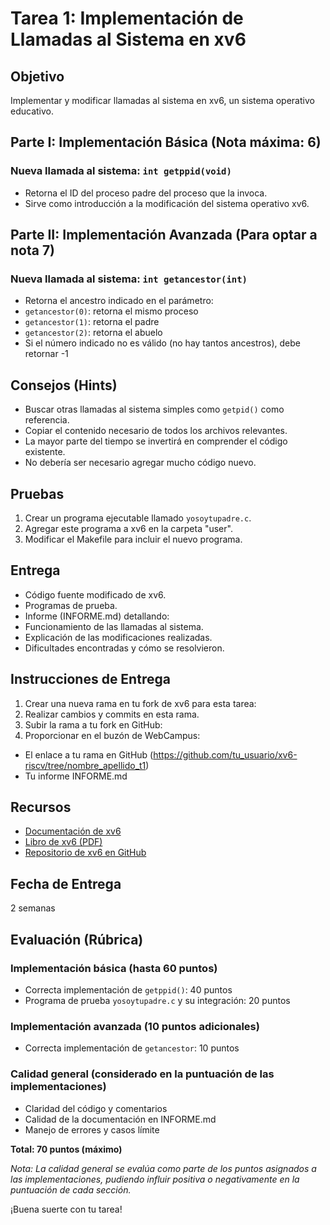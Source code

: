 # Tarea 1: Implementación de Llamadas al Sistema en xv6
 
## Objetivo
Implementar y modificar llamadas al sistema en xv6, un sistema operativo educativo.

## Parte I: Implementación Básica (Nota máxima: 6)

### Nueva llamada al sistema: `int getppid(void)`
- Retorna el ID del proceso padre del proceso que la invoca.
- Sirve como introducción a la modificación del sistema operativo xv6.

## Parte II: Implementación Avanzada (Para optar a nota 7)

### Nueva llamada al sistema: `int getancestor(int)`
- Retorna el ancestro indicado en el parámetro:
 - `getancestor(0)`: retorna el mismo proceso
 - `getancestor(1)`: retorna el padre
 - `getancestor(2)`: retorna el abuelo
- Si el número indicado no es válido (no hay tantos ancestros), debe retornar -1

## Consejos (Hints)
- Buscar otras llamadas al sistema simples como `getpid()` como referencia.
- Copiar el contenido necesario de todos los archivos relevantes.
- La mayor parte del tiempo se invertirá en comprender el código existente.
- No debería ser necesario agregar mucho código nuevo.

## Pruebas
1. Crear un programa ejecutable llamado `yosoytupadre.c`.
2. Agregar este programa a xv6 en la carpeta "user".
3. Modificar el Makefile para incluir el nuevo programa.

## Entrega
- Código fuente modificado de xv6.
- Programas de prueba.
- Informe (INFORME.md) detallando:
 - Funcionamiento de las llamadas al sistema.
 - Explicación de las modificaciones realizadas.
 - Dificultades encontradas y cómo se resolvieron.

## Instrucciones de Entrega
1. Crear una nueva rama en tu fork de xv6 para esta tarea:
2. Realizar cambios y commits en esta rama.
3. Subir la rama a tu fork en GitHub:
4. Proporcionar en el buzón de WebCampus:
  - El enlace a tu rama en GitHub (https://github.com/tu_usuario/xv6-riscv/tree/nombre_apellido_t1)
  - Tu informe INFORME.md

## Recursos
- [Documentación de xv6](https://pdos.csail.mit.edu/6.828/2020/xv6.html)
- [Libro de xv6 (PDF)](https://pdos.csail.mit.edu/6.828/2020/xv6/book-riscv-rev1.pdf)
- [Repositorio de xv6 en GitHub](https://github.com/otrab/xv6-riscv)

## Fecha de Entrega
2 semanas

## Evaluación (Rúbrica)

### Implementación básica (hasta 60 puntos)
- Correcta implementación de `getppid()`: 40 puntos
- Programa de prueba `yosoytupadre.c` y su integración: 20 puntos

### Implementación avanzada (10 puntos adicionales)
- Correcta implementación de `getancestor`: 10 puntos

### Calidad general (considerado en la puntuación de las implementaciones)
- Claridad del código y comentarios
- Calidad de la documentación en INFORME.md
- Manejo de errores y casos límite

**Total: 70 puntos (máximo)**

*Nota: La calidad general se evalúa como parte de los puntos asignados a las implementaciones, pudiendo influir positiva o negativamente en la puntuación de cada sección.*


¡Buena suerte con tu tarea!


